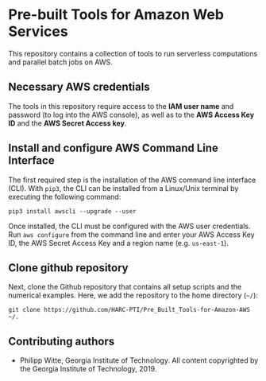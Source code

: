 # Pre-built Tools for Amazon Web Services

This repository contains a collection of tools to run serverless computations and parallel batch jobs on AWS.


## Necessary AWS credentials

The tools in this repository require access to the **IAM user name** and password (to log into the AWS console), as well as to the **AWS Access Key ID** and the **AWS Secret Access key**.

## Install and configure AWS Command Line Interface

The first required step is the installation of the AWS command line interface (CLI). With `pip3`, the CLI can be installed from a Linux/Unix terminal by executing the following command:

```
pip3 install awscli --upgrade --user
```

Once installed, the CLI must be configured with the AWS user credentials. Run `aws configure` from the command line and enter your AWS Access Key ID, the AWS Secret Access Key and a region name (e.g. `us-east-1`).


## Clone github repository

Next, clone the Github repository that contains all setup scripts and the numerical examples. Here, we add the repository to the home directory (`~/`):

```
git clone https://github.com/HARC-PTI/Pre_Built_Tools-for-Amazon-AWS ~/.
```

## Contributing authors

 - Philipp Witte, Georgia Institute of Technology. All content copyrighted by the Georgia Institute of Technology, 2019.
